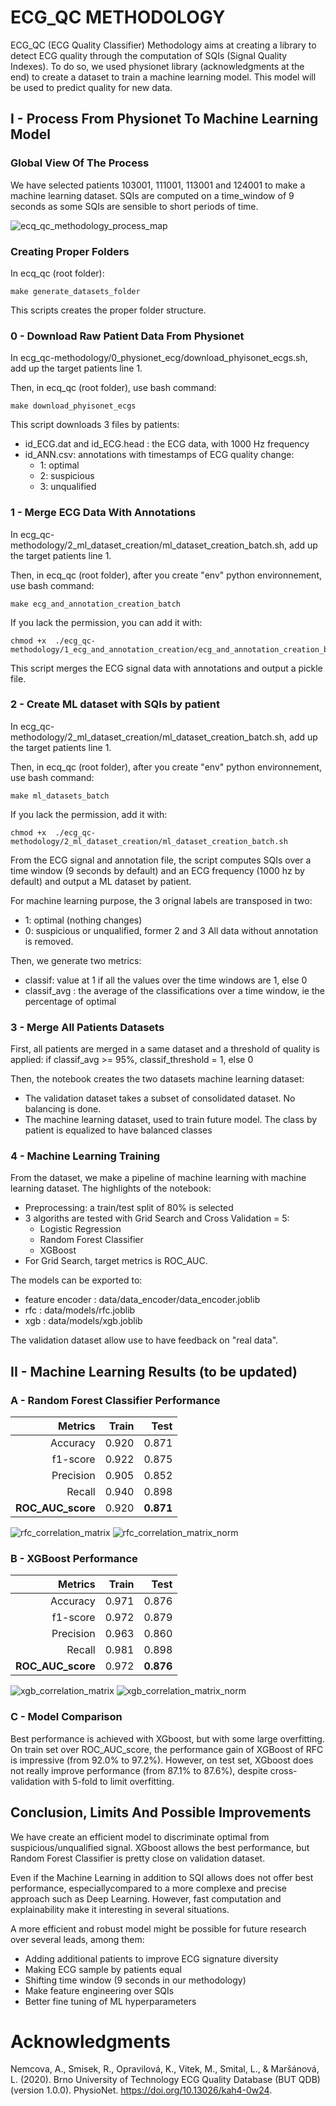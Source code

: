 # ECG_QC METHODOLOGY


ECG_QC (ECG Quality Classifier) Methodology aims at creating a library to detect ECG quality through the computation of SQIs (Signal Quality Indexes). To do so, we used physionet library (acknowledgments at the end) to create a dataset to train a machine learning model. This model will be used to predict quality for new data.


## I - Process From Physionet To Machine Learning Model

### Global View Of The Process

We have selected patients 103001, 111001, 113001 and 124001 to make a machine learning dataset. SQIs are computed on a time_window of 9 seconds as some SQIs are sensible to short periods of time.

![ecq_qc_methodology_process_map](../sphinx-docs/source/images/methodology_images/ecq_qc_methodology_process_map.png)

### Creating Proper Folders

In ecq_qc (root folder):

```
make generate_datasets_folder
```

This scripts creates the proper folder structure.


### 0 - Download Raw Patient Data From Physionet


In ecg_qc-methodology/0_physionet_ecg/download_phyisonet_ecgs.sh, add up the target patients line 1. 

Then, in ecq_qc (root folder), use bash command:

```
make download_phyisonet_ecgs
```

This script downloads 3 files by patients: 
- id_ECG.dat and id_ECG.head : the ECG data, with 1000 Hz frequency
- id_ANN.csv: annotations with timestamps of ECG quality change:
    - 1: optimal
    - 2: suspicious
    - 3: unqualified


### 1 - Merge ECG Data With Annotations


In ecg_qc-methodology/2_ml_dataset_creation/ml_dataset_creation_batch.sh, add up the target patients line 1.

Then, in ecq_qc (root folder), after you create "env" python environnement, use bash command:

```
make ecg_and_annotation_creation_batch
```

If you lack the permission, you can add it with:
```
chmod +x  ./ecg_qc-methodology/1_ecg_and_annotation_creation/ecg_and_annotation_creation_batch.sh
```

This script merges the ECG signal data with annotations and output a pickle file.


### 2 - Create ML dataset with SQIs by patient


In ecg_qc-methodology/2_ml_dataset_creation/ml_dataset_creation_batch.sh, add up the target patients line 1.

Then, in ecq_qc (root folder), after you create "env" python environnement, use bash command:

```
make ml_datasets_batch
```

If you lack the permission, add it with:
```
chmod +x  ./ecg_qc-methodology/2_ml_dataset_creation/ml_dataset_creation_batch.sh
```

From the ECG signal and annotation file, the script computes SQIs over a time window (9 seconds by default) and an ECG frequency (1000 hz by default) and output a ML dataset by patient.

For machine learning purpose, the 3 orignal labels are transposed in two:
- 1: optimal (nothing changes)
- 0: suspicious or unqualified, former 2 and 3
All data without annotation is removed.

Then, we generate two metrics:
- classif: value at 1 if all  the values over the time windows are 1, else 0
- classif_avg : the average of the classifications over a time window, ie the percentage of optimal


### 3 - Merge All Patients Datasets

First, all patients are merged in a same dataset and a threshold of quality is applied: if classif_avg >= 95%, classif_threshold = 1, else 0

Then, the notebook creates the two datasets machine learning dataset:
- The validation dataset takes a subset of consolidated dataset. No balancing is done.
- The machine learning dataset, used to train future model. The class by patient is equalized to have balanced classes


### 4 - Machine Learning Training


From the dataset, we make a pipeline of machine learning with machine learning dataset. The highlights of the notebook:
- Preprocessing: a train/test split of 80% is selected
- 3 algoriths are tested with Grid Search and Cross Validation = 5:
    - Logistic Regression
    - Random Forest Classifier
    - XGBoost
- For Grid Search, target metrics is ROC_AUC.

The models can be exported to:
- feature encoder : data/data_encoder/data_encoder.joblib
- rfc : data/models/rfc.joblib
- xgb : data/models/xgb.joblib

The validation dataset allow use to have feedback on "real data".


## II - Machine Learning Results (to be updated)


### A - Random Forest Classifier Performance


| Metrics | Train | Test |
| ------:| ----:| ----:|
| Accuracy   | 0.920 | 0.871 |
| f1-score   | 0.922 | 0.875 |
| Precision   | 0.905 | 0.852 |
| Recall   | 0.940 | 0.898 |
| **ROC_AUC_score** |  0.920 | **0.871** |


![rfc_correlation_matrix](../sphinx-docs/source/images/methodology_images/rfc_correlation_matrix_values.png)
![rfc_correlation_matrix_norm](../sphinx-docs/source/images/methodology_images/rfc_correlation_matrix_norm.png)


### B - XGBoost Performance


| Metrics | Train | Test |
| ------:| ----:| ----:|
| Accuracy   | 0.971 | 0.876 |
| f1-score   | 0.972 | 0.879 |
| Precision   | 0.963 | 0.860 |
| Recall   | 0.981 | 0.898 |
| **ROC_AUC_score** | 0.972 | **0.876** |


![xgb_correlation_matrix](../sphinx-docs/source/images/methodology_images/xgb_correlation_matrix_values.png)
![xgb_correlation_matrix_norm](../sphinx-docs/source/images/methodology_images/xgb_correlation_matrix_norm.png)


### C - Model Comparison


Best performance is achieved with XGboost, but with some large overfitting. On train set over ROC_AUC_score, the performance gain of XGBoost of RFC is impressive (from 92.0% to 97.2%). However, on test set, XGboost does not really improve performance (from 87.1% to 87.6%), despite cross-validation with 5-fold to limit overfitting. 


## Conclusion, Limits And  Possible Improvements


We have create an efficient model to discriminate optimal from suspicious/unqualified signal. XGboost allows the best performance, but Random Forest Classifier is pretty close on validation dataset. 

Even if the Machine Learning in addition to SQI allows does not offer best performance, especiallycompared to a more complexe and precise approach such as Deep Learning. However, fast computation and explainability make it interesting in several situations. 

A more efficient and robust model might be possible for future research over several leads, among them:
- Adding additional patients to improve ECG signature diversity
- Making ECG sample by patients equal
- Shifting time window (9 seconds in our methodology)
- Make feature engineering over SQIs
- Better fine tuning of ML hyperparameters


# Acknowledgments

Nemcova, A., Smisek, R., Opravilová, K., Vitek, M., Smital, L., & Maršánová, L. (2020). Brno University of Technology ECG Quality Database (BUT QDB) (version 1.0.0). PhysioNet. https://doi.org/10.13026/kah4-0w24.